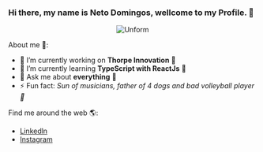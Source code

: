 ### Hi there, my name is Neto Domingos, wellcome to my Profile. 👋

<p align="center">
  <img src="https://user-images.githubusercontent.com/49910898/107430340-c50d7700-6b03-11eb-8074-6ad3185b5da3.png"  alt="Unform" />
</p>


About me 🧐:

- 🔭 I’m currently working on **Thorpe Innovation** 🚀
- 🌱 I’m currently learning **TypeScript with ReactJs** 📃
- 💬 Ask me about **everything** 🤩
- ⚡ Fun fact: *Sun of musicians, father of 4 dogs and bad volleyball player 🤘*

Find me around the web 🌎:

- [Linkedln](https://www.linkedin.com/in/netodomingos/)
- [Instagram](https://www.instagram.com/neto_domingoss/)
